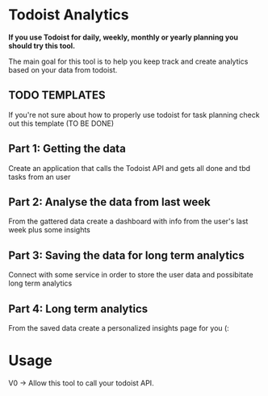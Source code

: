 # Todoist Analytics
<b>
If you use Todoist for daily, weekly, monthly or yearly planning you should try this tool.
</b>

The main goal for this tool is to help you keep track and create analytics based on your data from todoist.

## TODO TEMPLATES
If you're not sure about how to properly use todoist for task planning check out this template (TO BE DONE)

## Part 1: Getting the data
Create an application that calls the Todoist API and gets all done and tbd tasks from an user

## Part 2: Analyse the data from last week
From the gattered data create a dashboard with info from the user's last week plus some insights

## Part 3: Saving the data for long term analytics
Connect with some service in order to store the user data and possibitate long term analytics

## Part 4: Long term analytics
From the saved data create a personalized insights page for you (:


# Usage

V0 -> Allow this tool to call your todoist API.
